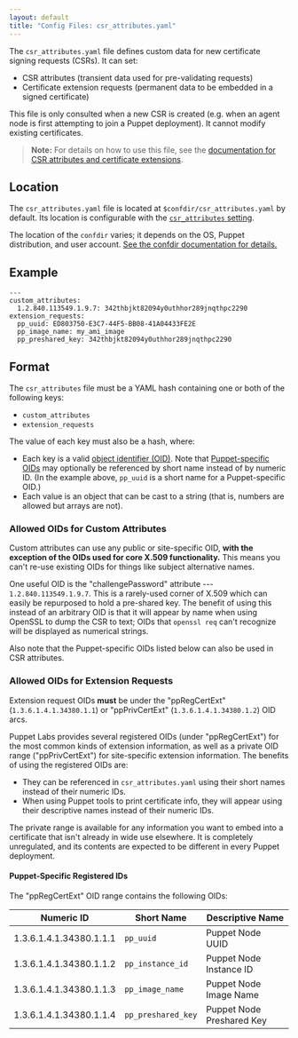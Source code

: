 ```yaml
---
layout: default
title: "Config Files: csr_attributes.yaml"
---
```


[csr_attributes]: /references/3.stable/configuration.html#csrattributes

The `csr_attributes.yaml` file defines custom data for new certificate signing requests (CSRs). It can set:

* CSR attributes (transient data used for pre-validating requests)
* Certificate extension requests (permanent data to be embedded in a signed certificate)

This file is only consulted when a new CSR is created (e.g. when an agent node is first attempting to join a Puppet deployment). It cannot modify existing certificates.

> **Note:** For details on how to use this file, see the [documentation for CSR attributes and certificate extensions](./ssl_attributes_extensions.html).

## Location

The `csr_attributes.yaml` file is located at `$confdir/csr_attributes.yaml` by default. Its location is configurable with the [`csr_attributes` setting][csr_attributes].

The location of the `confdir` varies; it depends on the OS, Puppet distribution, and user account. [See the confdir documentation for details.][confdir]

[confdir]: ./dirs_confdir.html

## Example

    ---
    custom_attributes:
      1.2.840.113549.1.9.7: 342thbjkt82094y0uthhor289jnqthpc2290
    extension_requests:
      pp_uuid: ED803750-E3C7-44F5-BB08-41A04433FE2E
      pp_image_name: my_ami_image
      pp_preshared_key: 342thbjkt82094y0uthhor289jnqthpc2290

## Format

The `csr_attributes` file must be a YAML hash containing one or both of the following keys:

* `custom_attributes`
* `extension_requests`

The value of each key must also be a hash, where:

* Each key is a valid [object identifier (OID)](http://en.wikipedia.org/wiki/Object_identifier). Note that [Puppet-specific OIDs][puppet_oids] may optionally be referenced by short name instead of by numeric ID. (In the example above, `pp_uuid` is a short name for a Puppet-specific OID.)
* Each value is an object that can be cast to a string (that is, numbers are allowed but arrays are not).

### Allowed OIDs for Custom Attributes

Custom attributes can use any public or site-specific OID, **with the exception of the OIDs used for core X.509 functionality.** This means you can't re-use existing OIDs for things like subject alternative names.

One useful OID is the "challengePassword" attribute --- `1.2.840.113549.1.9.7`. This is a rarely-used corner of X.509 which can easily be repurposed to hold a pre-shared key. The benefit of using this instead of an arbitrary OID is that it will appear by name when using OpenSSL to dump the CSR to text; OIDs that `openssl req` can't recognize will be displayed as numerical strings.

Also note that the Puppet-specific OIDs listed below can also be used in CSR attributes.

### Allowed OIDs for Extension Requests

Extension request OIDs **must** be under the "ppRegCertExt" (`1.3.6.1.4.1.34380.1.1`) or "ppPrivCertExt" (`1.3.6.1.4.1.34380.1.2`) OID arcs.

Puppet Labs provides several registered OIDs (under "ppRegCertExt") for the most common kinds of extension information, as well as a private OID range ("ppPrivCertExt") for site-specific extension information. The benefits of using the registered OIDs are:

* They can be referenced in `csr_attributes.yaml` using their short names instead of their numeric IDs.
* When using Puppet tools to print certificate info, they will appear using their descriptive names instead of their numeric IDs.

The private range is available for any information you want to embed into a certificate that isn't already in wide use elsewhere. It is completely unregulated, and its contents are expected to be different in every Puppet deployment.

[puppet_oids]: #puppet-specific-registered-ids

#### Puppet-Specific Registered IDs

The "ppRegCertExt" OID range contains the following OIDs:

Numeric ID              | Short Name         | Descriptive Name
------------------------|--------------------|--------------------------
1.3.6.1.4.1.34380.1.1.1 | `pp_uuid`          | Puppet Node UUID
1.3.6.1.4.1.34380.1.1.2 | `pp_instance_id`   | Puppet Node Instance ID
1.3.6.1.4.1.34380.1.1.3 | `pp_image_name`    | Puppet Node Image Name
1.3.6.1.4.1.34380.1.1.4 | `pp_preshared_key` | Puppet Node Preshared Key

